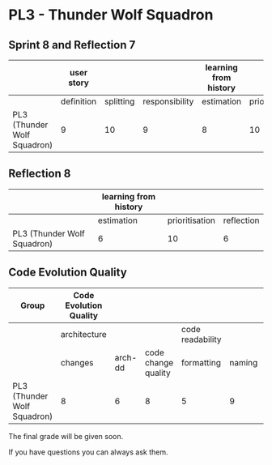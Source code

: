 # PL3 - Thunder Wolf Squadron
## Sprint 8 and Reflection 7
|                                     | user story |           |                | learning from history |                |            |
|-------------------------------------|------------|-----------|----------------|-----------------------|----------------|------------|
|                                     | definition | splitting | responsibility | estimation            | prioritisation | reflection |
| PL3 (Thunder Wolf Squadron)         | 9          | 10        | 9              | 8                     | 10             | 1          |

## Reflection 8
|                                     | learning from history |                |            |
|-------------------------------------|-----------------------|----------------|------------|
|                                     | estimation            | prioritisation | reflection |
| PL3 (Thunder Wolf Squadron)         | 6                     | 10             | 6          |

## Code Evolution Quality
| Group                               | Code Evolution Quality |         |                     |                  |        |          |                        |         |         |                        |             |
|-------------------------------------|------------------------|---------|---------------------|------------------|--------|----------|------------------------|---------|---------|------------------------|-------------|
|                                     | architecture           |         |                     | code readability |        |          | continuous integration |         |         | pull-based development |             |
|                                     | changes                | arch-dd | code change quality | formatting       | naming | comments | building               | testing | tooling | branching              | code review |
| PL3 (Thunder Wolf Squadron)         | 8                      | 6       | 8                   | 5                | 9      | 5        | 9                      | 10      | 8       | 10                     | 10          |

The final grade will be given soon.

If you have questions you can always ask them.